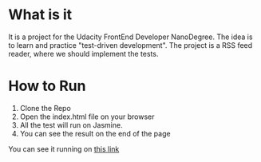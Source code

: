 # What is it
It is a project for the Udacity FrontEnd Developer NanoDegree. The idea is to learn and practice "test-driven development". The project is a RSS feed reader, where we should implement the tests.

# How to Run

1. Clone the Repo
2. Open the index.html file on your browser
3. All the test will run on Jasmine.
4. You can see the result on the end of the page

You can see it running on [this link]('https://felipetoffolo1.github.io/frontend-nanodegree-feedreader/')